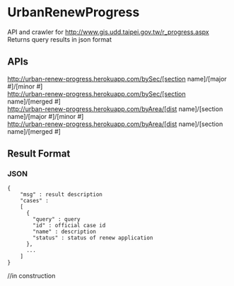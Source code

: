UrbanRenewProgress
=================
  API and crawler for http://www.gis.udd.taipei.gov.tw/r_progress.aspx<br/>
  Returns query results in json format

APIs 
------------------
  http://urban-renew-progress.herokuapp.com/bySec/[section name]/[major #]/[minor #] <br />
  http://urban-renew-progress.herokuapp.com/bySec/[section name]/[merged #] <br />
  http://urban-renew-progress.herokuapp.com/byArea/[dist name]/[section name]/[major #]/[minor #] <br />
  http://urban-renew-progress.herokuapp.com/byArea/[dist name]/[section name]/[merged #] <br />

Result Format
------------------
### JSON
    {
        "msg" : result description
        "cases" :
        [
          {
            "query" : query
            "id" : official case id
            "name" : description
            "status" : status of renew application
          },
          ...
        ]
    }


//in construction
